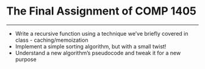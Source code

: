 # The Final Assignment of COMP 1405
- - - -
* Write a recursive function using a technique we’ve briefly covered in class - caching/memoization 
* Implement a simple sorting algorithm, but with a small twist! 
* Understand a new algorithm’s pseudocode and tweak it for a new purpose
